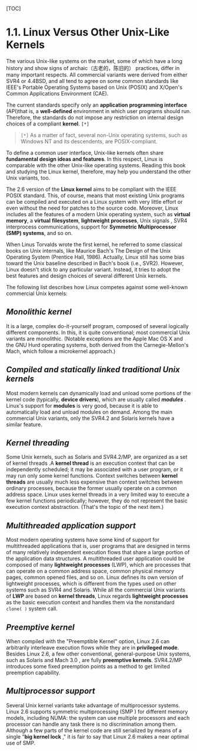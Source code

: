 [TOC]



# 1.1. Linux Versus Other Unix-Like Kernels

The various Unix-like systems on the market, some of which have a long history and show signs of archaic（古老的，陈旧的） practices, differ in many important respects. All commercial variants were derived from either SVR4 or 4.4BSD, and all tend to agree on some common standards like IEEE's Portable
Operating Systems based on Unix (POSIX) and X/Open's Common Applications Environment (CAE).

The current standards specify only an **application programming interface** (API)that is, a **well-defined** environment in which user programs should run. Therefore, the standards do not impose any
restriction on internal design choices of a compliant **kernel**. `[*]`

> `[*]` As a matter of fact, several non-Unix operating systems, such as Windows NT and its descendents, are POSIX-compliant.

To define a common user interface, Unix-like kernels often share **fundamental design ideas and features**. In this respect, Linux is comparable with the other Unix-like operating systems. Reading this book and studying the Linux kernel, therefore, may help you understand the other Unix variants, too.

The 2.6 version of the **Linux kernel** aims to be compliant with the IEEE POSIX standard. This, of course, means that most existing Unix programs can be compiled and executed on a Linux system with very little effort or even without the need for patches to the source code. Moreover, Linux includes all the features of a modern Unix operating system, such as **virtual memory**, a **virtual** **filesystem**, **lightweight processes**, Unix signals , SVR4 interprocess communications, support for **Symmetric Multiprocessor (SMP) systems**, and so on.

When Linus Torvalds wrote the first kernel, he referred to some classical books on Unix internals, like Maurice Bach's The Design of the Unix Operating System (Prentice Hall, 1986). Actually, Linux still has some bias toward the Unix baseline described in Bach's book (i.e., SVR2). However, Linux doesn't stick to any particular variant. Instead, it tries to adopt the best features and design choices of several different Unix kernels.

The following list describes how Linux competes against some well-known commercial Unix kernels:

## *Monolithic kernel*

It is a large, complex do-it-yourself program, composed of several logically different components. In this, it is quite conventional; most commercial Unix variants are monolithic. (Notable exceptions are the Apple Mac OS X and the GNU Hurd operating systems, both derived from the Carnegie-Mellon's Mach, which follow a microkernel approach.)

## *Compiled and statically linked traditional Unix kernels*

Most modern kernels can dynamically load and unload some portions of the kernel code (typically, **device drivers**), which are usually called ***modules*** . Linux's support for **modules** is very good, because it is able to automatically load and unload modules on demand. Among the main commercial Unix variants, only the SVR4.2 and Solaris kernels have a similar feature.

## *Kernel threading*

Some Unix kernels, such as Solaris and SVR4.2/MP, are organized as a set of kernel threads .A **kernel thread** is an execution context that can be independently scheduled; it may be associated with a user program, or it may run only some kernel functions. Context switches between **kernel threads** are usually much less expensive than context switches between ordinary processes, because the former usually operate on a common address space. Linux uses kernel threads in a very limited way to execute a few kernel functions periodically; however, they do not represent the basic execution context abstraction. (That's the topic of the next item.)

## *Multithreaded application support*

Most modern operating systems have some kind of support for multithreaded applications that is, user programs that are designed in terms of many relatively independent execution flows that share a large portion of the application data structures. A multithreaded user application could be composed of many **lightweight processes** (LWP), which are processes that can operate on a common address space, common physical memory pages, common opened files, and so on. Linux defines its own version of lightweight processes, which is different from the types used on other systems such as SVR4 and Solaris. While all the commercial Unix variants of **LWP** are based on **kernel threads**, Linux regards **lightweight processes** as the basic execution context and handles them via the nonstandard  `clone( )` system call.

## *Preemptive kernel*

When compiled with the "Preemptible Kernel" option, Linux 2.6 can arbitrarily interleave execution flows while they are in **privileged mode**. Besides Linux 2.6, a few other conventional, general-purpose Unix systems, such as Solaris and Mach 3.0 , are fully **preemptive kernels**. SVR4.2/MP introduces some fixed preemption points as a method to get limited preemption capability.

## *Multiprocessor support*

Several Unix kernel variants take advantage of multiprocessor systems. Linux 2.6 supports symmetric multiprocessing (SMP ) for different memory models, including NUMA: the system can use multiple processors and each processor can handle any task there is no discrimination among them. Although a few parts of the kernel code are still serialized by means of a single "**big kernel lock** ," it is fair to say that Linux 2.6 makes a near optimal use of SMP.